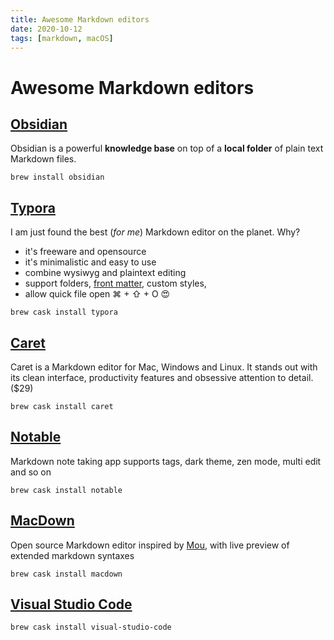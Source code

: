 ```yaml
---
title: Awesome Markdown editors
date: 2020-10-12
tags: [markdown, macOS]
---
```


# Awesome Markdown editors

## [Obsidian](https://obsidian.md/)
Obsidian is a powerful **knowledge base** on top of a **local folder** of plain text Markdown files. 

```shell
brew install obsidian
```

## [Typora](https://typora.io/)

I am just found the best (*for me*) Markdown editor on the planet. Why?

- it's freeware and opensource
- it's minimalistic and easy to use
- combine wysiwyg and plaintext editing 
- support folders, [front matter](https://jekyllrb.com/docs/front-matter/), custom styles, 
- allow quick file open ⌘ + ⇧ + O 😍

```shell
brew cask install typora
```

## [Caret](https://caret.io/)

Caret is a Markdown editor for Mac, Windows and Linux. It stands out with its clean interface,
productivity features and obsessive attention to detail. ($29)

```shell
brew cask install caret
```

## [Notable](https://notable.app/)

Markdown note taking app supports tags, dark theme, zen mode, multi edit and so on

```shell
brew cask install notable
```

## [MacDown](https://macdown.uranusjr.com/)

Open source Markdown editor inspired by [Mou](http://25.io/mou/), with live preview of extended markdown syntaxes

```shell
brew cask install macdown
```

## [Visual Studio Code](https://code.visualstudio.com/docs/languages/markdown)

```shell
brew cask install visual-studio-code
```